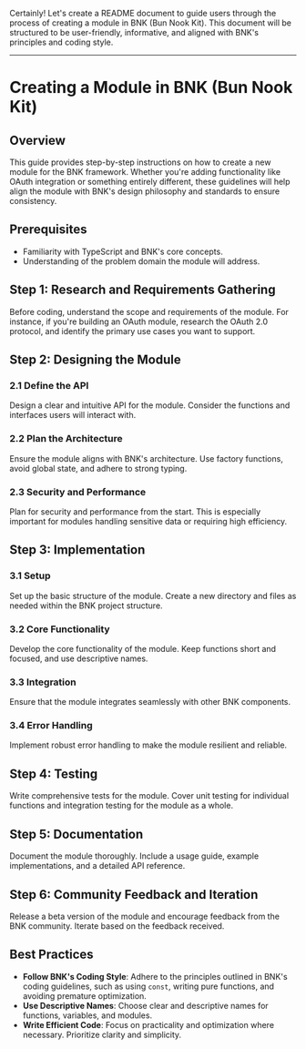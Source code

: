 Certainly! Let's create a README document to guide users through the process of creating a module in BNK (Bun Nook Kit). This document will be structured to be user-friendly, informative, and aligned with BNK's principles and coding style.

---

# Creating a Module in BNK (Bun Nook Kit)

## Overview
This guide provides step-by-step instructions on how to create a new module for the BNK framework. Whether you're adding functionality like OAuth integration or something entirely different, these guidelines will help align the module with BNK's design philosophy and standards to ensure consistency.

## Prerequisites
- Familiarity with TypeScript and BNK's core concepts.
- Understanding of the problem domain the module will address.

## Step 1: Research and Requirements Gathering
Before coding, understand the scope and requirements of the module. For instance, if you're building an OAuth module, research the OAuth 2.0 protocol, and identify the primary use cases you want to support.

## Step 2: Designing the Module
### 2.1 Define the API
Design a clear and intuitive API for the module. Consider the functions and interfaces users will interact with.

### 2.2 Plan the Architecture
Ensure the module aligns with BNK's architecture. Use factory functions, avoid global state, and adhere to strong typing.

### 2.3 Security and Performance
Plan for security and performance from the start. This is especially important for modules handling sensitive data or requiring high efficiency.

## Step 3: Implementation
### 3.1 Setup
Set up the basic structure of the module. Create a new directory and files as needed within the BNK project structure.

### 3.2 Core Functionality
Develop the core functionality of the module. Keep functions short and focused, and use descriptive names.

### 3.3 Integration
Ensure that the module integrates seamlessly with other BNK components.

### 3.4 Error Handling
Implement robust error handling to make the module resilient and reliable.

## Step 4: Testing
Write comprehensive tests for the module. Cover unit testing for individual functions and integration testing for the module as a whole.

## Step 5: Documentation
Document the module thoroughly. Include a usage guide, example implementations, and a detailed API reference.

## Step 6: Community Feedback and Iteration
Release a beta version of the module and encourage feedback from the BNK community. Iterate based on the feedback received.

## Best Practices
- **Follow BNK's Coding Style**: Adhere to the principles outlined in BNK's coding guidelines, such as using `const`, writing pure functions, and avoiding premature optimization.
- **Use Descriptive Names**: Choose clear and descriptive names for functions, variables, and modules.
- **Write Efficient Code**: Focus on practicality and optimization where necessary. Prioritize clarity and simplicity.


